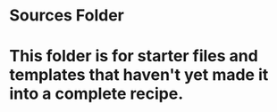 # Sources Folder
# This folder is for starter files and templates that haven't yet made it into a complete recipe.
